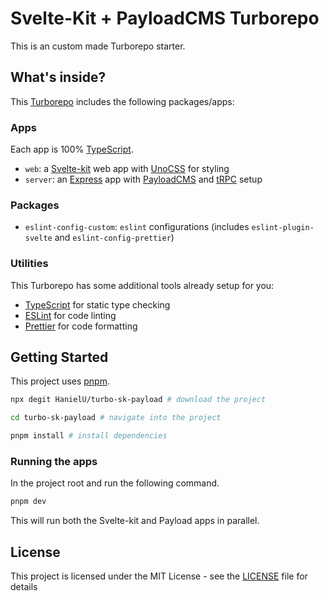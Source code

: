 # Svelte-Kit + PayloadCMS Turborepo

This is an custom made Turborepo starter.

## What's inside?

This [Turborepo] includes the following packages/apps:

### Apps

Each app is 100% [TypeScript].

- `web`: a [Svelte-kit] web app with [UnoCSS] for styling
- `server`: an [Express] app with [PayloadCMS] and [tRPC] setup

### Packages

- `eslint-config-custom`: `eslint` configurations (includes `eslint-plugin-svelte` and `eslint-config-prettier`)

### Utilities

This Turborepo has some additional tools already setup for you:

- [TypeScript] for static type checking
- [ESLint] for code linting
- [Prettier] for code formatting

## Getting Started

This project uses [pnpm].

```sh
npx degit HanielU/turbo-sk-payload # download the project

cd turbo-sk-payload # navigate into the project

pnpm install # install dependencies
```

### Running the apps

In the project root and run the following command.

```sh
pnpm dev
```

This will run both the Svelte-kit and Payload apps in parallel.

## License

This project is licensed under the MIT License - see the [LICENSE](LICENSE) file for details

<!-- initialise all the links used -->

[turborepo]: https://turbo.build/repo
[eslint]: https://eslint.org
[express]: https://expressjs.com
[fastify]: https://www.fastify.io
[payloadcms]: https://www.payloadcms.com
[prettier]: https://prettier.io
[prisma]: https://www.prisma.io
[svelte-kit]: https://kit.svelte.dev
[unocss]: https://github.com/unocss/unocss
[trpc]: https://trpc.io
[typescript]: https://www.typescriptlang.org
[rust]: https://www.rust-lang.org
[pnpm]: https://pnpm.io
